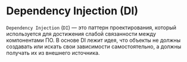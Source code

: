 # Dependency Injection (DI)

`Dependency Injection` (`DI`) — это паттерн проектирования, который используется для достижения слабой связанности между компонентами ПО. В основе DI лежит идея, что объекты не должны создавать или искать свои зависимости самостоятельно, а должны получать их из внешнего источника.
